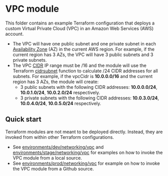 # VPC module

This folder contains an example Terraform configuration that deploys a custom Virtual Private Cloud (VPC) in an Amazon Web Services (AWS) account.
* The VPC will have one public subnet and one private subnet in each [Availability Zone](https://aws.amazon.com/about-aws/global-infrastructure/regions_az/) (AZ) in the current AWS region. For example, if the current region has 3 AZs, the VPC will have 3 public subnets and 3 private subnets.
* The VPC [CIDR](https://en.wikipedia.org/wiki/Classless_Inter-Domain_Routing) IP range must be /16 and the module will use the Terraform [cidrsubnet](https://www.terraform.io/docs/configuration/functions/cidrsubnet.html) function to calculate /24 CIDR addresses for all subnets. For example, if the vpcCidr is **10.0.0.0/16** and the current region has 3 AZs, the module will create: 
  * 3 public subnets with the following CIDR addresses: **10.0.0.0/24**, **10.0.1.0/24**, **10.0.2.0/24** respectively.
  * 3 private subnets with the following CIDR addresses: **10.0.3.0/24**, **10.0.4.0/24**, **10.0.5.0/24** respectively.

## Quick start

Terraform modules are not meant to be deployed directly. Instead, they are invoked from within other Terraform configurations. 
* See [environments/dev/networking/vpc](../../../environments/dev/networking/vpc) and [environments/stage/networking/vpc](../../../environments/stage/networking/vpc) for examples on how to invoke the VPC module from a local source.
* See [environments/prod/networking/vpc](../../..environments/prod/networking/vpc) for example on how to invoke the VPC module from a Github source.